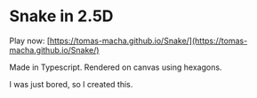 # Snake in 2.5D
Play now: [https://tomas-macha.github.io/Snake/](https://tomas-macha.github.io/Snake/)

Made in Typescript. Rendered on canvas using hexagons.

I was just bored, so I created this.